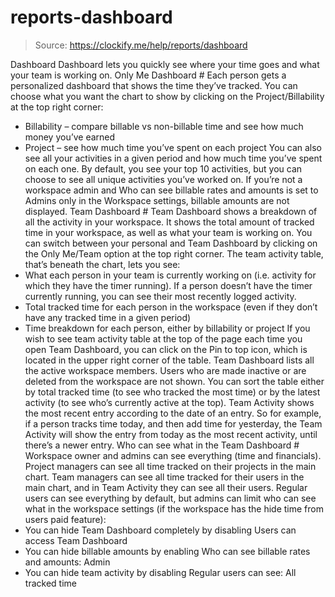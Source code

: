 # reports-dashboard

> Source: https://clockify.me/help/reports/dashboard

Dashboard
Dashboard lets you quickly see where your time goes and what your team is working on.
Only Me Dashboard #
Each person gets a personalized dashboard that shows the time they’ve tracked.
You can choose what you want the chart to show by clicking on the Project/Billability at the top right corner:
- Billability – compare billable vs non-billable time and see how much money you’ve earned
- Project – see how much time you’ve spent on each project
You can also see all your activities in a given period and how much time you’ve spent on each one. By default, you see your top 10 activities, but you can choose to see all unique activities you’ve worked on.
If you’re not a workspace admin and Who can see billable rates and amounts is set to Admins only in the Workspace settings, billable amounts are not displayed.
Team Dashboard #
Team Dashboard shows a breakdown of all the activity in your workspace. It shows the total amount of tracked time in your workspace, as well as what your team is working on.
You can switch between your personal and Team Dashboard by clicking on the Only Me/Team option at the top right corner.
The team activity table, that’s beneath the chart, lets you see:
- What each person in your team is currently working on (i.e. activity for which they have the timer running). If a person doesn’t have the timer currently running, you can see their most recently logged activity.
- Total tracked time for each person in the workspace (even if they don’t have any tracked time in a given period)
- Time breakdown for each person, either by billability or project
If you wish to see team activity table at the top of the page each time you open Team Dashboard, you can click on the Pin to top icon, which is located in the upper right corner of the table.
Team Dashboard lists all the active workspace members. Users who are made inactive or are deleted from the workspace are not shown.
You can sort the table either by total tracked time (to see who tracked the most time) or by the latest activity (to see who’s currently active at the top).
Team Activity shows the most recent entry according to the date of an entry. So for example, if a person tracks time today, and then add time for yesterday, the Team Activity will show the entry from today as the most recent activity, until there’s a newer entry.
Who can see what in the Team Dashboard #
Workspace owner and admins can see everything (time and financials).
Project managers can see all time tracked on their projects in the main chart.
Team managers can see all time tracked for their users in the main chart, and in Team Activity they can see all their users.
Regular users can see everything by default, but admins can limit who can see what in the workspace settings (if the workspace has the hide time from users paid feature):
- You can hide Team Dashboard completely by disabling Users can access Team Dashboard
- You can hide billable amounts by enabling Who can see billable rates and amounts: Admin
- You can hide team activity by disabling Regular users can see: All tracked time